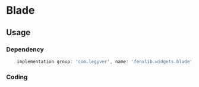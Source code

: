 # Blade
## Usage
### Dependency
```gradle
    implementation group: 'com.legyver', name: 'fenxlib.widgets.blade', version: '3.0.0-alpha.4'
```
### Coding

